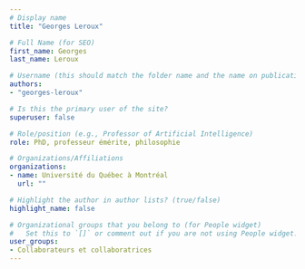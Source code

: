 ```yaml
---
# Display name
title: "Georges Leroux"

# Full Name (for SEO)
first_name: Georges
last_name: Leroux

# Username (this should match the folder name and the name on publications)
authors:
- "georges-leroux"

# Is this the primary user of the site?
superuser: false

# Role/position (e.g., Professor of Artificial Intelligence)
role: PhD, professeur émérite, philosophie

# Organizations/Affiliations
organizations:
- name: Université du Québec à Montréal
  url: ""

# Highlight the author in author lists? (true/false)
highlight_name: false

# Organizational groups that you belong to (for People widget)
#   Set this to `[]` or comment out if you are not using People widget.
user_groups:
- Collaborateurs et collaboratrices
---
```

